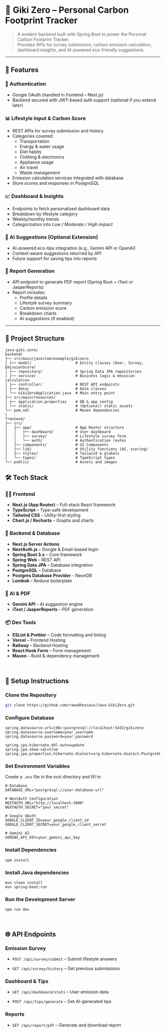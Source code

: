 # 🌱 Giki Zero – Personal Carbon Footprint Tracker


> A modern backend built with Spring Boot to power the Personal Carbon Footprint Tracker.  
> Provides APIs for survey submission, carbon emission calculation, dashboard insights, and AI-powered eco-friendly suggestions.

---

## 🌟 Features

### 🔐 Authentication
- Google OAuth (handled in frontend – Next.js)  
- Backend secured with JWT-based auth support (optional if you extend later)

### 📊 Lifestyle Input & Carbon Score
- REST APIs for survey submission and history
- Categories covered:
  - Transportation
  - Energy & water usage
  - Diet habits
  - Clothing & electronics
  - Appliance usage
  - Air travel
  - Waste management
- Emission calculation services integrated with database
- Store scores and responses in PostgreSQL

### 📈 Dashboard & Insights
- Endpoints to fetch personalized dashboard data
- Breakdown by lifestyle category
- Weekly/monthly trends
- Categorization into *Low / Moderate / High impact*

### 🤖 AI Suggestions (Optional Extension)
- AI-powered eco-tips integration (e.g., Gemini API or OpenAI)  
- Context-aware suggestions returned by API  
- Future support for saving tips into reports

### 📄 Report Generation
- API endpoint to generate PDF report (Spring Boot + iText or JasperReports)
- Report includes:
  - Profile details
  - Lifestyle survey summary
  - Carbon emission score
  - Breakdown charts
  - AI suggestions (if enabled)

---

## 📁 Project Structure
```
java-giki-zero/
backend/
├── src/main/java/com/example/gikizero
│ ├── model/                    # Entity classes (User, Survey, EmissionScore)
│ ├── repository/               # Spring Data JPA repositories
│ ├── service/                  # Business logic & emission calculation
│ ├── controller/               # REST API endpoints
│ ├── data/                     # Data classes
│ └── GikiZeroApplication.java  # Main entry point
├── src/main/resources/
│ ├── application.properties    # DB & app config
│ └── static/                   # (Optional) static assets
└── pom.xml                     # Maven dependencies
|
frontend/
├── src/
│   ├── app/                    # App Router structure
│   │   ├── dashboard/          # User dashboard
│   │   ├── survey/             # Lifestyle survey form
│   │   └── auth/               # Authentication routes
│   ├── components/             # UI Components
│   ├── lib/                    # Utility functions (AI, scoring)
│   ├── styles/                 # Tailwind & globals
│   └── types/                  # TypeScript types
└── public/                     # Assets and images
```

## 🛠️ Tech Stack

### 🧑‍💻 Frontend

- **Next.js (App Router)** – Full-stack React framework
- **TypeScript** – Type-safe development
- **Tailwind CSS** – Utility-first styling
- **Chart.js / Recharts** – Graphs and charts

### 🔗 Backend & Database

- **Next.js Server Actions**
- **NextAuth.js** – Google & Email-based login
- **Spring Boot 3.x** – Core framework
- **Spring Web** – REST API
- **Spring Data JPA** – Database integration
- **PostgreSQL** – Database
- **Postgres Database Provider** - NeonDB
- **Lombok** – Reduce boilerplate

### 🤖 AI & PDF

- **Gemini API** – AI suggestion engine
- **iText / JasperReports** – PDF generation

### 📦 Dev Tools

- **ESLint & Prettier** – Code formatting and linting
- **Vercel** – Frontend Hosting
- **Railway** – Backend Hosting
- **React Hook Form** – Form management
- **Maven** – Build & dependency management




<br>

## 📐 Setup Instructions

###  Clone the Repository
```bash
git clone https://github.com/rawadhossain/Java-GikiZero.git
```

### Configure Database
```
spring.datasource.url=jdbc:postgresql://localhost:5432/gikizero
spring.datasource.username=your_username
spring.datasource.password=your_password

spring.jpa.hibernate.ddl-auto=update
spring.jpa.show-sql=true
spring.jpa.properties.hibernate.dialect=org.hibernate.dialect.PostgreSQLDialect
```



###   Set Environment Variables
Create a ```.env``` file in the root directory and fill in:
```
# Database
DATABASE_URL="postgresql://your-database-url"

# NextAuth Configuration
NEXTAUTH_URL="http://localhost:3000"
NEXTAUTH_SECRET="your_secret"

# Google OAuth
GOOGLE_CLIENT_ID=your_google_client_id
GOOGLE_CLIENT_SECRET=your_google_client_secret

# Gemini AI
GEMINI_API_KEY=your_gemini_api_key
```

###  Install Dependencies
```
npm install
```

### Install Java dependencies
```
mvn clean install
mvn spring-boot:run
```

###  Run the Development Server
```
npm run dev
```

<br>


## 🌐 API Endpoints
### Emission Survey
- ```POST /api/survey/submit``` – Submit lifestyle answers

- ```GET /api/survey/history``` – Get previous submissions

### Dashboard & Tips
- ```GET /api/dashboard/stats``` – User emission data

- ```POST /api/tips/generate``` – Get AI-generated tips

### Reports
- ```GET /api/report/pdf``` – Generate and download report


